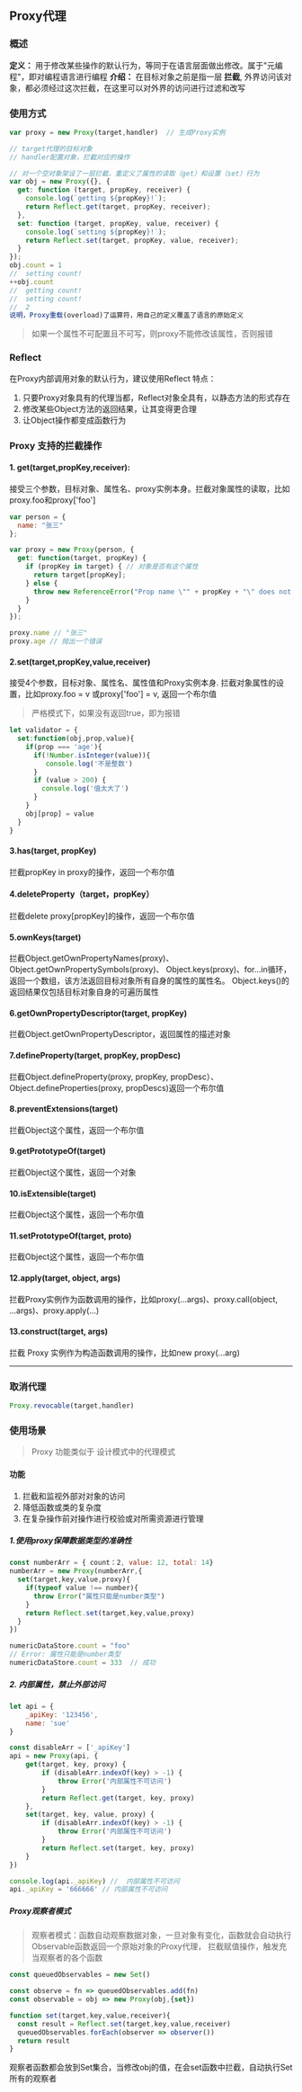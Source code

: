 ## Proxy代理
### 概述
**定义：** 用于修改某些操作的默认行为，等同于在语言层面做出修改。属于"元编程"，即对编程语言进行编程
**介绍：** 在目标对象之前是指一层 **拦截**, 外界访问该对象，都必须经过这次拦截，在这里可以对外界的访问进行过滤和改写

### 使用方式
```js
var proxy = new Proxy(target,handler)  // 生成Proxy实例

// target代理的目标对象
// handler配置对象，拦截对应的操作
```

```js
// 对一个空对象架设了一层拦截，重定义了属性的读取（get）和设置（set）行为
var obj = new Proxy({}, {
  get: function (target, propKey, receiver) {
    console.log(`getting ${propKey}!`);
    return Reflect.get(target, propKey, receiver);
  },
  set: function (target, propKey, value, receiver) {
    console.log(`setting ${propKey}!`);
    return Reflect.set(target, propKey, value, receiver);
  }
});
obj.count = 1
//  setting count!
++obj.count
//  getting count!
//  setting count!
//  2
说明，Proxy重载(overload)了运算符，用自己的定义覆盖了语言的原始定义
```

> 如果一个属性不可配置且不可写，则proxy不能修改该属性，否则报错


### Reflect
在Proxy内部调用对象的默认行为，建议使用Reflect
特点：
1. 只要Proxy对象具有的代理当都，Reflect对象全具有，以静态方法的形式存在
2. 修改某些Object方法的返回结果，让其变得更合理
3. 让Object操作都变成函数行为

###  Proxy 支持的拦截操作
#### 1. get(target,propKey,receiver):
接受三个参数，目标对象、属性名、proxy实例本身。拦截对象属性的读取，比如proxy.foo和proxy['foo']
```js
var person = {
  name: "张三"
};

var proxy = new Proxy(person, {
  get: function(target, propKey) {
    if (propKey in target) { // 对象是否有这个属性
      return target[propKey]; 
    } else {
      throw new ReferenceError("Prop name \"" + propKey + "\" does not exist.");
    }
  }
});

proxy.name // "张三"
proxy.age // 抛出一个错误
```

#### 2.set(target,propKey,value,receiver)
接受4个参数，目标对象、属性名、属性值和Proxy实例本身.
拦截对象属性的设置，比如proxy.foo = v 或proxy['foo'] = v, 返回一个布尔值
> 严格模式下，如果没有返回true，即为报错
```js
let validator = {
  set:function(obj,prop,value){
    if(prop === 'age'){
      if(!Number.isInteger(value)){
         console.log('不是整数') 
      }
      if (value > 200) {
        console.log('值太大了') 
      }
    }
    obj[prop] = value
  }
}
```


#### 3.has(target, propKey)
拦截propKey in proxy的操作，返回一个布尔值

#### 4.deleteProperty（target，propKey）
拦截delete proxy[propKey]的操作，返回一个布尔值

#### 5.ownKeys(target)
拦截Object.getOwnPropertyNames(proxy)、Object.getOwnPropertySymbols(proxy)、
Object.keys(proxy)、for...in循环，返回一个数组，该方法返回目标对象所有自身的属性的属性名。
Object.keys()的返回结果仅包括目标对象自身的可遍历属性

#### 6.getOwnPropertyDescriptor(target, propKey)
拦截Object.getOwnPropertyDescriptor，返回属性的描述对象

#### 7.defineProperty(target, propKey, propDesc)
拦截Object.defineProperty(proxy, propKey, propDesc）、Object.defineProperties(proxy, propDescs)返回一个布尔值

#### 8.preventExtensions(target)
拦截Object这个属性，返回一个布尔值

#### 9.getPrototypeOf(target)
拦截Object这个属性，返回一个对象

#### 10.isExtensible(target)
拦截Object这个属性，返回一个布尔值

#### 11.setPrototypeOf(target, proto)
拦截Object这个属性，返回一个布尔值

#### 12.apply(target, object, args)
拦截Proxy实例作为函数调用的操作，比如proxy(...args)、proxy.call(object, ...args)、proxy.apply(...)

#### 13.construct(target, args)
拦截 Proxy 实例作为构造函数调用的操作，比如new proxy(...arg)

---

### 取消代理
```js
Proxy.revocable(target,handler)
``` 

### 使用场景
> Proxy 功能类似于 设计模式中的代理模式

#### 功能
1. 拦截和监视外部对对象的访问
2. 降低函数或类的复杂度
3. 在复杂操作前对操作进行校验或对所需资源进行管理

##### 1.使用proxy保障数据类型的准确性
```js
const numberArr = { count：2, value: 12, total: 14}
numberArr = new Proxy(numberArr,{
  set(target,key,value,proxy){
    if(typeof value !== number){
      throw Error("属性只能是number类型")
    }
    return Reflect.set(target,key,value,proxy)
  }
})

numericDataStore.count = "foo"
// Error: 属性只能是number类型
numericDataStore.count = 333  // 成功
```

##### 2. 内部属性，禁止外部访问
```js
let api = {
    _apiKey: '123456',
    name: 'sue'
}

const disableArr = ['_apiKey']
api = new Proxy(api, {
    get(target, key, proxy) {
        if (disableArr.indexOf(key) > -1) {
            throw Error('内部属性不可访问')
        }
        return Reflect.get(target, key, proxy)
    },
    set(target, key, value, proxy) {
        if (disableArr.indexOf(key) > -1) {
            throw Error('内部属性不可访问')
        }
        return Reflect.set(target, key, proxy)
    }
})

console.log(api._apiKey) //  内部属性不可访问
api._apiKey = '666666' // 内部属性不可访问
```

##### Proxy观察者模式
> 观察者模式：函数自动观察数据对象，一旦对象有变化，函数就会自动执行Observable函数返回一个原始对象的Proxy代理，
> 拦截赋值操作，触发充当观察者的各个函数

```js
const queuedObservables = new Set()

const observe = fn => queuedObservables.add(fn)
const observable = obj => new Proxy(obj,{set})

function set(target,key,value,receiver){
  const result = Reflect.set(target,key,value,receiver)
  queuedObservables.forEach(observer => observer())
  return result
}
```
观察者函数都会放到Set集合，当修改obj的值，在会set函数中拦截，自动执行Set所有的观察者



